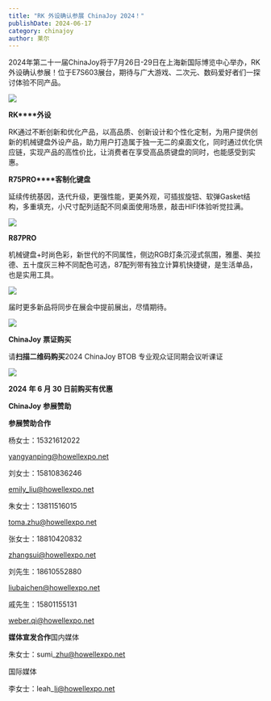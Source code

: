 ```yaml
---
title: "RK 外设确认参展 ChinaJoy 2024！"
publishDate: 2024-06-17
category: chinajoy
author: 莱尔
---
```


2024年第二十一届ChinaJoy将于7月26日-29日在上海新国际博览中心举办，RK外设确认参展！位于E7S603展台，期待与广大游戏、二次元、数码爱好者们一探讨体验不同产品。

![](https://ec-net-1251389766.cos.ap-shanghai.myqcloud.com/wp-content/uploads/2024/06/20240617214523695.jpg)

**RK****外设**

RK通过不断创新和优化产品，以高品质、创新设计和个性化定制，为用户提供创新的机械键盘外设产品，助力用户打造属于独一无二的桌面文化，同时通过优化供应链，实现产品的高性价比，让消费者在享受高品质键盘的同时，也能感受到实惠。

**R75PRO****客制化键盘**

延续传统基因，迭代升级，更强性能，更美外观，可插拔旋钮、软弹Gasket结构，多重填充，小尺寸配列适配不同桌面使用场景，敲击HIFI体验听觉拉满。

![](https://ec-net-1251389766.cos.ap-shanghai.myqcloud.com/wp-content/uploads/2024/06/20240617214524412.jpg)

**R87PRO**

机械键盘+时尚色彩，新世代的不同属性，侧边RGB灯条沉浸式氛围，雅墨、美拉德、五十度灰三种不同配色可选，87配列带有独立计算机快捷键，是生活单品，也是实用工具。

![](https://ec-net-1251389766.cos.ap-shanghai.myqcloud.com/wp-content/uploads/2024/06/20240617214526255-1024x644.jpg)

届时更多新品将同步在展会中提前展出，尽情期待。

![](https://ec-net-1251389766.cos.ap-shanghai.myqcloud.com/wp-content/uploads/2024/06/20240617214528537.jpg)

**ChinaJoy** **票证购买**

请**扫描二维码购买**2024 ChinaJoy BTOB 专业观众证同期会议听课证

![](https://ec-net-1251389766.cos.ap-shanghai.myqcloud.com/wp-content/uploads/2024/06/20240617214504320.jpg)

**2024** **年 6 月 30 日前购买有优惠**  
  

**ChinaJoy** **参展赞助**

**参展赞助合作**

杨女士：15321612022

[yangyanping@howellexpo.net](mailto:yangyanping@howellexpo.net)

刘女士：15810836246

[emily\_liu@howellexpo.net](mailto:emily_liu@howellexpo.net)

朱女士：13811516015

[toma.zhu@howellexpo.net](mailto:toma.zhu@howellexpo.net)

张女士：18810420832

[zhangsui@howellexpo.net](mailto:zhangsui@howellexpo.net)

刘先生：18610552880

[liubaichen@howellexpo.net](mailto:liubaichen@howellexpo.net)

戚先生：15801155131

[weber.qi@howellexpo.net](mailto:weber.qi@howellexpo.net)

  
**媒体宣发合作**国内媒体

朱女士：sumi\_zhu@howellexpo.net

国际媒体

李女士：leah\_li@howellexpo.net
